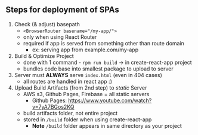 ## Steps for deployment of SPAs
1. Check (& adjust) basepath
    - `<BrowserRouter basename="/my-app/">`
    - only when using React Router
    - required if app is served from something other than route domain
        - ex: serving app from example.com/my-app
2. Build & Optimize Project
    - done with 1 command - `rpm run build` -> in create-react-app project
    - bundles code base into smallest package to upload to server
3. Server must **ALWAYS** serve `index.html` (even in 404 cases)
    - all routes are handled in react app :)
4. Upload Build Artifacts (from 2nd step) to *static* Server
    - AWS s3, Github Pages, Firebase = all static servers
        - Github Pages: https://www.youtube.com/watch?v=7yA7BGos2KQ
    - build artifacts folder, not entire project
    - stored in `/build` folder when using create-react-app
        - **Note** `/build` folder appears in same directory as your project